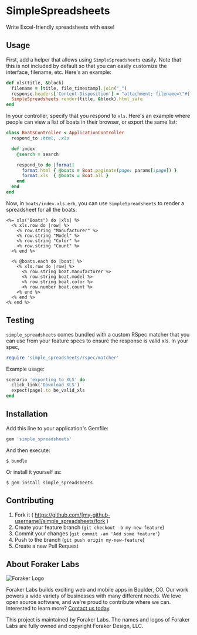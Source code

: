 # SimpleSpreadsheets

Write Excel-friendly spreadsheets with ease!

## Usage

First, add a helper that allows using `SimpleSpreadsheets` easily. Note that
this is not included by default so that you can easily customize the
interface, filename, etc. Here's an example:

```ruby
def xls(title, &block)
  filename = [title, file_timestamp].join("_")
  response.headers['Content-Disposition'] = "attachment; filename=\"#{filename}.xls\""
  SimpleSpreadsheets.render(title, &block).html_safe
end
```

In your controller, specify that you respond to `xls`. Here's an example where
people can view a list of boats in their browser, or export the same list:

```ruby
class BoatsController < ApplicationController
  respond_to :html, :xls

  def index
    @search = search

    respond_to do |format|
      format.html { @boats = Boat.paginate(page: params[:page]) }
      format.xls  { @boats = Boat.all }
    end
  end
end
```

Now, in `boats/index.xls.erb`, you can use `SimpleSpreadsheets` to render a
spreadsheet for all the boats:

```erb
<%= xls("Boats") do |xls| %>
  <% xls.row do |row| %>
    <% row.string "Manufacturer" %>
    <% row.string "Model" %>
    <% row.string "Color" %>
    <% row.string "Count" %>
  <% end %>

  <% @boats.each do |boat| %>
    <% xls.row do |row| %>
      <% row.string boat.manufacturer %>
      <% row.string boat.model %>
      <% row.string boat.color %>
      <% row.number boat.count %>
    <% end %>
  <% end %>
<% end %>
```

## Testing

`simple_spreadsheets` comes bundled with a custom RSpec matcher that you can use
from your feature specs to ensure the response is valid xls. In your spec,

```ruby
require 'simple_spreadsheets/rspec/matcher'
```

Example usage:

```ruby
scenario 'exporting to XLS' do
  click_link('Download XLS')
  expect(page).to be_valid_xls
end
```

## Installation

Add this line to your application's Gemfile:

```ruby
gem 'simple_spreadsheets'
```

And then execute:

    $ bundle

Or install it yourself as:

    $ gem install simple_spreadsheets

## Contributing

1. Fork it ( https://github.com/[my-github-username]/simple_spreadsheets/fork )
2. Create your feature branch (`git checkout -b my-new-feature`)
3. Commit your changes (`git commit -am 'Add some feature'`)
4. Push to the branch (`git push origin my-new-feature`)
5. Create a new Pull Request

## About Foraker Labs

![Foraker Logo](http://assets.foraker.com/attribution_logo.png)

Foraker Labs builds exciting web and mobile apps in Boulder, CO. Our work powers a wide variety of businesses with many different needs. We love open source software, and we're proud to contribute where we can. Interested to learn more? [Contact us today](https://www.foraker.com/contact-us).

This project is maintained by Foraker Labs. The names and logos of Foraker Labs are fully owned and copyright Foraker Design, LLC.
